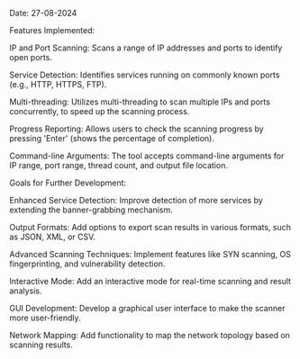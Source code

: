 Date: 27-08-2024

Features Implemented:       

IP and Port Scanning:
    Scans a range of IP addresses and ports to identify open ports.

Service Detection:
    Identifies services running on commonly known ports (e.g., HTTP, HTTPS, FTP).

Multi-threading:
    Utilizes multi-threading to scan multiple IPs and ports concurrently, to speed up the scanning process.

Progress Reporting:
    Allows users to check the scanning progress by pressing 'Enter' (shows the percentage of completion).

Command-line Arguments:
    The tool accepts command-line arguments for IP range, port range, thread count, and output file location.

Goals for Further Development:

Enhanced Service Detection:
    Improve detection of more services by extending the banner-grabbing mechanism.

Output Formats:
    Add options to export scan results in various formats, such as JSON, XML, or CSV.

Advanced Scanning Techniques:
    Implement features like SYN scanning, OS fingerprinting, and vulnerability detection.

Interactive Mode:
    Add an interactive mode for real-time scanning and result analysis.

GUI Development:
    Develop a graphical user interface to make the scanner more user-friendly.

Network Mapping:
    Add functionality to map the network topology based on scanning results.